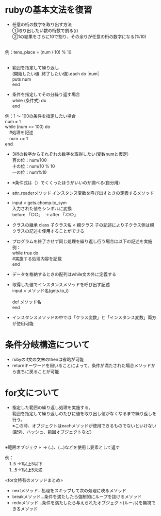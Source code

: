 # rubyの基本文法を復習

- 任意の桁の数字を取り出す方法<br>
  ①取り出したい数の桁数で割る(/)<br>
  ②1の結果をさらに10で割り、その余りが任意の桁の数字になる(%10)
<br>
  例：tens_place = (num / 10) % 10<br>
  <br>

- 範囲を指定して繰り返し<br>
  (開始したい値..終了したい値).each do |num|<br>
    puts num<br>
  end<br>

- 条件を指定してその分繰り返す場合<br>
  while (条件式) do<br>
  end

例：1 ～ 100の条件を指定したい場合<br>
num = 1<br>
while (num <= 100) do <br>
  　#処理を記述<br>
　num += 1<br>
end

- 3桁の数字からそれぞれの数字を取得したい(変数numと仮定)<br>
  百の位：num/100<br>
  十の位：num/10 % 10<br>
  一の位：num%10<br>

- ※条件式は（）でくくったほうがいいのか調べる(自分用)

- attr_readerメソッド
  インスタンス変数を呼び出すときの定義するメソッド

- input = gets.chomp.to_sym<br>
  入力された値をシンボルに変換<br>
  before 「○○」　→ after 「:○○」

- クラスの継承
  class 子クラス名 < 親クラス
  子の記述により子クラス側は親クラスの記述を使用することができる

- プログラムを終了させず同じ処理を繰り返し行う場合は以下の記述を実施<br>
  例：<br>
  while true do<br>
    #実施する処理内容を記載<br>
  end

- データを格納するときの配列はwhile文の外に定義する

- 取得した値でインスタンスメソッドを呼び出す記述<br>
  input = メソッド名(gets.to_i)<br>
  <br>
  def メソッド名<br>
  end

- インスタンスメソッドの中では「クラス変数」と「インスタンス変数」両方が使用可能

# 条件分岐構造について
- rubyのif文の文末のthenは省略が可能<br>
- returnキーワードを用いることによって、条件が満たされた場合メソッドから直ちに戻ることが可能<br>

# for文について<br>
- 指定した範囲の繰り返し処理を実施する。<br>
  範囲を指定して繰り返しのたびに値を取り出し値がなくなるまで繰り返しを行う。<br>
  ※この時、オブジェクトはeachメソッドが使用できるものでないといけない(配列、ハッシュ、範囲オブジェクトなど)
<br>
※範囲オブジェクト → (..)、(…)などを使用し要素として返す<br>

例：<br> 
　1..5 →1以上5以下<br>
  　1…5→1以上5未満

<for文特有のメソッドまとめ><br>
   - nextメソッド…処理をスキップして次の処理に映るメソッド<br>
   - breakメソッド…条件を満たしたら強制的にループを抜けるメソッド<br>
   - redoメソッド…条件を満たしたら与えられたオブジェクト(ルール)を無視できるメソッド<br>
